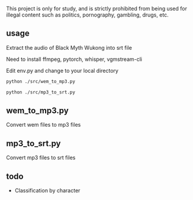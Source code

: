 This project is only for study, and is strictly prohibited from being used for illegal content such as politics, pornography, gambling, drugs, etc.


## usage
Extract the audio of Black Myth Wukong into srt file

Need to install ffmpeg, pytorch, whisper, vgmstream-cli

Edit env.py and change to your local directory


```bash
python ./src/wem_to_mp3.py

python ./src/mp3_to_srt.py
```

## wem_to_mp3.py
Convert wem files to mp3 files

## mp3_to_srt.py
Convert mp3 files to srt files


## todo
- Classification by character